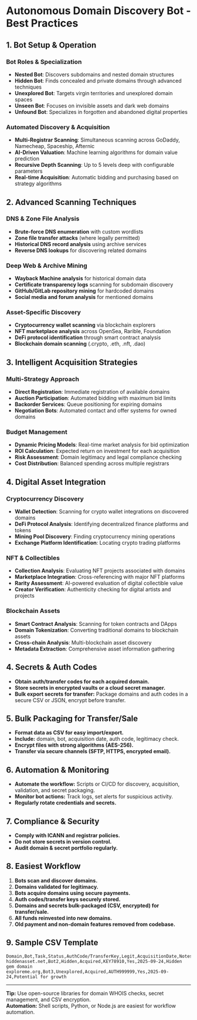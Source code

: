 # Autonomous Domain Discovery Bot - Best Practices

## 1. Bot Setup & Operation

### Bot Roles & Specialization
- **Nested Bot**: Discovers subdomains and nested domain structures
- **Hidden Bot**: Finds concealed and private domains through advanced techniques  
- **Unexplored Bot**: Targets virgin territories and unexplored domain spaces
- **Unseen Bot**: Focuses on invisible assets and dark web domains
- **Unfound Bot**: Specializes in forgotten and abandoned digital properties

### Automated Discovery & Acquisition
- **Multi-Registrar Scanning**: Simultaneous scanning across GoDaddy, Namecheap, Spaceship, Afternic
- **AI-Driven Valuation**: Machine learning algorithms for domain value prediction
- **Recursive Depth Scanning**: Up to 5 levels deep with configurable parameters
- **Real-time Acquisition**: Automatic bidding and purchasing based on strategy algorithms

## 2. Advanced Scanning Techniques

### DNS & Zone File Analysis
- **Brute-force DNS enumeration** with custom wordlists
- **Zone file transfer attacks** (where legally permitted)
- **Historical DNS record analysis** using archive services
- **Reverse DNS lookups** for discovering related domains

### Deep Web & Archive Mining  
- **Wayback Machine analysis** for historical domain data
- **Certificate transparency logs** scanning for subdomain discovery  
- **GitHub/GitLab repository mining** for hardcoded domains
- **Social media and forum analysis** for mentioned domains

### Asset-Specific Discovery
- **Cryptocurrency wallet scanning** via blockchain explorers
- **NFT marketplace analysis** across OpenSea, Rarible, Foundation
- **DeFi protocol identification** through smart contract analysis
- **Blockchain domain scanning** (.crypto, .eth, .nft, .dao)

## 3. Intelligent Acquisition Strategies

### Multi-Strategy Approach
- **Direct Registration**: Immediate registration of available domains
- **Auction Participation**: Automated bidding with maximum bid limits
- **Backorder Services**: Queue positioning for expiring domains  
- **Negotiation Bots**: Automated contact and offer systems for owned domains

### Budget Management
- **Dynamic Pricing Models**: Real-time market analysis for bid optimization
- **ROI Calculation**: Expected return on investment for each acquisition
- **Risk Assessment**: Domain legitimacy and legal compliance checking
- **Cost Distribution**: Balanced spending across multiple registrars

## 4. Digital Asset Integration

### Cryptocurrency Discovery
- **Wallet Detection**: Scanning for crypto wallet integrations on discovered domains
- **DeFi Protocol Analysis**: Identifying decentralized finance platforms and tokens
- **Mining Pool Discovery**: Finding cryptocurrency mining operations
- **Exchange Platform Identification**: Locating crypto trading platforms

### NFT & Collectibles
- **Collection Analysis**: Evaluating NFT projects associated with domains
- **Marketplace Integration**: Cross-referencing with major NFT platforms
- **Rarity Assessment**: AI-powered evaluation of digital collectible value
- **Creator Verification**: Authenticity checking for digital artists and projects

### Blockchain Assets
- **Smart Contract Analysis**: Scanning for token contracts and DApps
- **Domain Tokenization**: Converting traditional domains to blockchain assets
- **Cross-chain Analysis**: Multi-blockchain asset discovery
- **Metadata Extraction**: Comprehensive asset information gathering

## 4. Secrets & Auth Codes
- **Obtain auth/transfer codes for each acquired domain.**
- **Store secrets in encrypted vaults or a cloud secret manager.**
- **Bulk export secrets for transfer:** Package domains and auth codes in a secure CSV or JSON, encrypt before transfer.

## 5. Bulk Packaging for Transfer/Sale
- **Format data as CSV for easy import/export.**
- **Include:** domain, bot, acquisition date, auth code, legitimacy check.
- **Encrypt files with strong algorithms (AES-256).**
- **Transfer via secure channels (SFTP, HTTPS, encrypted email).**

## 6. Automation & Monitoring
- **Automate the workflow:** Scripts or CI/CD for discovery, acquisition, validation, and secret packaging.
- **Monitor bot actions:** Track logs, set alerts for suspicious activity.
- **Regularly rotate credentials and secrets.**

## 7. Compliance & Security
- **Comply with ICANN and registrar policies.**
- **Do not store secrets in version control.**
- **Audit domain & secret portfolio regularly.**

## 8. Easiest Workflow
1. **Bots scan and discover domains.**
2. **Domains validated for legitimacy.**
3. **Bots acquire domains using secure payments.**
4. **Auth codes/transfer keys securely stored.**
5. **Domains and secrets bulk-packaged (CSV, encrypted) for transfer/sale.**
6. **All funds reinvested into new domains.**
7. **Old payment and non-domain features removed from codebase.**

## 9. Sample CSV Template
```csv
Domain,Bot,Task,Status,AuthCode/TransferKey,Legit,AcquisitionDate,Notes
hiddenasset.net,Bot2,Hidden,Acquired,KEY78910,Yes,2025-09-24,Hidden gem domain
exploreme.org,Bot3,Unexplored,Acquired,AUTH999999,Yes,2025-09-24,Potential for growth
```

---

**Tip:** Use open-source libraries for domain WHOIS checks, secret management, and CSV encryption.  
**Automation:** Shell scripts, Python, or Node.js are easiest for workflow automation.
